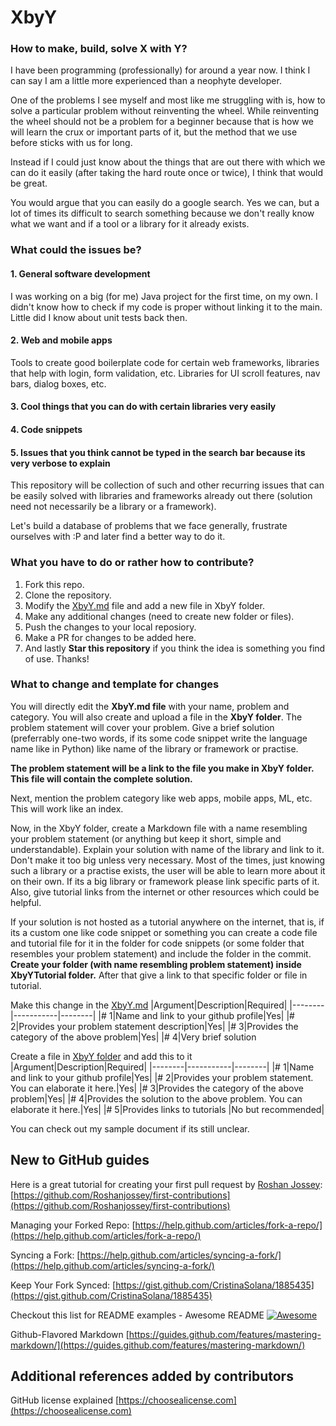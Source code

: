 # XbyY
### How to make, build, solve X with Y?

I have been programming (professionally) for around a year now. I think I can say I am a little more experienced than a neophyte developer. 

One of the problems I see myself and most like me struggling with is, how to solve a particular problem without reinventing the wheel. While reinventing the wheel should not be a problem for a beginner because that is how we will learn the crux or important parts of it, but the method that we use before sticks with us for long. 

Instead if I could just know about the things that are out there with which we can do it easily (after taking the hard route once or twice), I think that would be great.

You would argue that you can easily do a google search. Yes we can, but a lot of times its difficult to search something because we don't really know what we want and if a tool or a library for it already exists.

### What could the issues be?
#### 1. General software development
  I was working on a big (for me) Java project for the first time, on my own. I didn't know how to check if my code is proper without linking it to the main. Little did I know about unit tests back then. 

#### 2. Web and mobile apps
  Tools to create good boilerplate code for certain web frameworks, libraries that help with login, form validation, etc. Libraries for UI scroll features, nav bars, dialog boxes, etc.

#### 3. Cool things that you can do with certain libraries very easily

#### 4. Code snippets

#### 5. Issues that you think cannot be typed in the search bar because its very verbose to explain

This repository will be collection of such and other recurring issues that can be easily solved with libraries and frameworks already out there (solution need not necessarily be a library or a framework).

Let's build a database of problems that we face generally, frustrate ourselves with :P and later find a better way to do it.

### What you have to do or rather how to contribute?
1. Fork this repo.
2. Clone the repository. 
3. Modify the [XbyY.md](./XbyY.md) file and add a new file in XbyY folder.
4. Make any additional changes (need to create new folder or files).
5. Push the changes to your local reposiory.
4. Make a PR for changes to be added here.
5. And lastly **Star this repository** if you think the idea is something you find of use. Thanks!

### What to change and template for changes
You will directly edit the **XbyY.md file** with your name, problem and category. You will also create and upload a file in the **XbyY folder**. The problem statement will cover your problem. Give a brief solution (preferrably one-two words, if its some code snippet write the language name like in Python) like name of the library or framework or practise.

**The problem statement will be a link to the file you make in XbyY folder. This file will contain the complete solution.**

Next, mention the problem category like web apps, mobile apps, ML, etc. This will work like an index.

Now, in the XbyY folder, create a Markdown file with a name resembling your problem statement (or anything but keep it short, simple and understandable). Explain your solution with name of the library and link to it. Don't make it too big unless very necessary. Most of the times, just knowing such a library or a practise exists, the user will be able to learn more about it on their own. If its a big library or framework please link specific parts of it. Also, give tutorial links from the internet or other resources which could be helpful. 

If your solution is not hosted as a tutorial anywhere on the internet, that is, if its a custom one like code snippet or something you can create a code file and tutorial file for it in the folder for code snippets (or some folder that resembles your problem statement) and include the folder in the commit. **Create your folder (with name resembling problem statement) inside XbyYTutorial folder.** After that give a link to that specific folder or file in tutorial.

Make this change in the [XbyY.md](./XbyY.md)
|Argument|Description|Required|
|--------|-----------|--------|
|# 1|Name and link to your github profile|Yes| 
|# 2|Provides your problem statement description|Yes|
|# 3|Provides the category of the above problem|Yes|
|# 4|Very brief solution

Create a file in [XbyY folder](./XbyY/) and add this to it 
|Argument|Description|Required|
|--------|-----------|--------|
|# 1|Name and link to your github profile|Yes| 
|# 2|Provides your problem statement. You can elaborate it here.|Yes|
|# 3|Provides the category of the above problem|Yes|
|# 4|Provides the solution to the above problem. You can elaborate it here.|Yes|
|# 5|Provides links to tutorials |No but recommended|

You can check out my sample document if its still unclear.

## New to GitHub guides
Here is a great tutorial for creating your first pull request by [Roshan Jossey](https://github.com/Roshanjossey):
[https://github.com/Roshanjossey/first-contributions](https://github.com/Roshanjossey/first-contributions)

Managing your Forked Repo: [https://help.github.com/articles/fork-a-repo/](https://help.github.com/articles/fork-a-repo/)

Syncing a Fork: [https://help.github.com/articles/syncing-a-fork/](https://help.github.com/articles/syncing-a-fork/)

Keep Your Fork Synced: [https://gist.github.com/CristinaSolana/1885435](https://gist.github.com/CristinaSolana/1885435)

Checkout this list for README examples - Awesome README [![Awesome](https://cdn.rawgit.com/sindresorhus/awesome/d7305f38d29fed78fa85652e3a63e154dd8e8829/media/badge.svg)](https://github.com/sindresorhus/awesome)

Github-Flavored Markdown [https://guides.github.com/features/mastering-markdown/](https://guides.github.com/features/mastering-markdown/)

## Additional references added by contributors
GitHub license explained [https://choosealicense.com](https://choosealicense.com)
